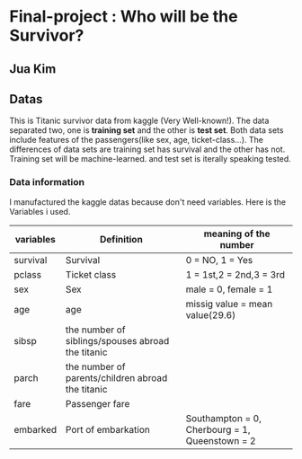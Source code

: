 # Final-project : Who will be the Survivor? 
## Jua Kim

## Datas
This is Titanic survivor data from kaggle (Very Well-known!).
The data separated two, one is __training set__ and the other is __test set__.
Both data sets include features of the passengers(like sex, age, ticket-class...).
The differences of data sets are training set has survival and the other has not. 
Training set will be machine-learned.
and test set is iterally speaking tested.

### Data information
I manufactured the kaggle datas because don't need variables.
Here is the Variables i used.

| __variables__ | __Definition__ | meaning of the number |
|---------------|----------------|-----------------------|
| survival      | Survival       | 0 = NO, 1 = Yes       |
| pclass        | Ticket class   |1 = 1st,2 = 2nd,3 = 3rd|
| sex           |     Sex        |  male = 0, female = 1 |
| age           |  age           |missig value = mean value(29.6)|
| sibsp         | the number of siblings/spouses abroad the titanic||
| parch         | the number of parents/children abroad the titanic ||
| fare          | Passenger fare | |
| embarked      | Port of embarkation | Southampton = 0, Cherbourg = 1, Queenstown = 2|
